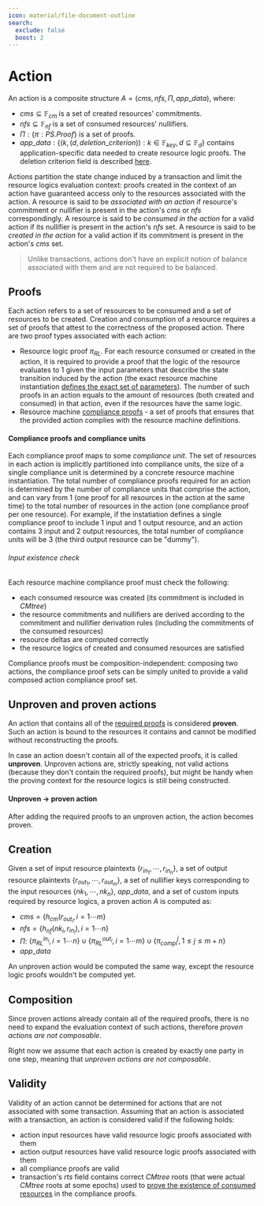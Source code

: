 ```yaml
---
icon: material/file-document-outline
search:
  exclude: false
  boost: 2
---
```


# Action

An action is a composite structure $A = (cms, nfs, \Pi, app\_data)$, where:

- $cms \subseteq  \mathbb{F}_{cm}$ is a set of created resources' commitments.
- $nfs \subseteq \mathbb{F}_{nf}$ is a set of consumed resources' nullifiers.
- $\Pi: \{ \pi: PS.Proof\}$ is a set of proofs.
- $app\_data: \{(k, (d, deletion\_criterion)): k \in \mathbb{F}_{key}, d \subseteq \mathbb{F}_{d}\}$ contains application-specific data needed to create resource logic proofs. The deletion criterion field is described [here](./rm_def/storage.md#data-blob-storage).

Actions partition the state change induced by a transaction and limit the resource logics evaluation context: proofs created in the context of an action have guaranteed access only to the resources associated with the action. A resource is said to be *associated with an action* if resource's commitment or nullifier is present in the action's $cms$ or $nfs$ correspondingly. A resource is said to be *consumed in the action* for a valid action if its nullifier is present in the action's $nfs$ set. A resource is said to be *created in the action* for a valid action if its commitment is present in the action's $cms$ set.

> Unlike transactions, actions don't have an explicit notion of balance associated with them and are not required to be balanced.

## Proofs
Each action refers to a set of resources to be consumed and a set of resources to be created. Creation and consumption of a resource requires a set of proofs that attest to the correctness of the proposed action. There are two proof types associated with each action:

- Resource logic proof $\pi_{RL}$. For each resource consumed or created in the action, it is required to provide a proof that the logic of the resource evaluates to $1$ given the input parameters that describe the state transition induced by the action (the exact resource machine instantiation [defines the exact set of parameters](./function_formats/resource_logic.md)). The number of such proofs in an action equals to the amount of resources (both created and consumed) in that action, even if the resources have the same logic.
- Resource machine [compliance proofs](./action.md#compliance-proofs-and-compliance-units) - a set of proofs that ensures that the provided action complies with the resource machine definitions.


#### Compliance proofs and compliance units

Each compliance proof maps to some *compliance unit*. The set of resources in each action is implicitly partitioned into compliance units, the size of a single compliance unit is determined by a concrete resource machine instantiation. The total number of compliance proofs required for an action is determined by the number of compliance units that comprise the action, and can vary from 1 (one proof for all resources in the action at the same time) to the total number of resources in the action (one compliance proof per one resource). For example, if the instatiation defines a single compliance proof to include 1 input and 1 output resource, and an action contains 3 input and 2 output resources, the total number of compliance units will be 3 (the third output resource can be "dummy").

###### Input existence check
Each resource machine compliance proof must check the following:

- each consumed resource was created (its commitment is included in $CMtree$)
- the resource commitments and nullifiers are derived according to the commitment and nullifier derivation rules (including the commitments of the consumed resources)
- resource deltas are computed correctly
- the resource logics of created and consumed resources are satisfied


Compliance proofs must be composition-independent: composing two actions, the compliance proof sets can be simply united to provide a valid composed action compliance proof set.


## Unproven and proven actions

An action that contains all of the [required proofs](./action.md#proofs) is considered **proven**. Such an action is bound to the resources it contains and cannot be modified without reconstructing the proofs.

In case an action doesn't contain all of the expected proofs, it is called **unproven**. Unproven actions are, strictly speaking, not valid actions (because they don't contain the required proofs), but might be handy when the proving context for the resource logics is still being constructed.

#### Unproven → proven action

After adding the required proofs to an unproven action, the action becomes proven.

## Creation

Given a set of input resource plaintexts $\{r_{{in}_1}, \cdots, r_{{in}_n}\}$, a set of output resource plaintexts $\{r_{{out}_1}, \cdots, r_{{out}_m}\}$, a set of nullifier keys corresponding to the input resources $\{nk_1,\cdots,nk_n\}$, $app\_data$, and a set of custom inputs required by resource logics, a proven action $A$ is computed as:

- $cms = \{h_{cm}(r_{{out}_i}, i = 1 \cdots m\}$
- $nfs = \{h_{nf}(nk_i, r_{{in}_i}), i = 1 \cdots n\}$
- $\Pi$:
    $\{\pi_{RL}^{{in}_i}, i = 1 \cdots n \} \cup \{\pi_{RL}^{{out}_i}, i = 1 \cdots m \} \cup \{\pi_{compl}^j, 1 \leq j \leq m + n \}$
- $app\_data$

An unproven action would be computed the same way, except the resource logic proofs wouldn't be computed yet.

## Composition

Since proven actions already contain all of the required proofs, there is no need to expand the evaluation context of such actions, therefore *proven actions are not composable*.

Right now we assume that each action is created by exactly one party in one step, meaning that *unproven actions are not composable*.

## Validity

Validity of an action cannot be determined for actions that are not associated with some transaction. Assuming that an action is associated with a transaction, an action is considered valid if the following holds:

- action input resources have valid resource logic proofs associated with them
- action output resources have valid resource logic proofs associated with them
- all compliance proofs are valid
- transaction's $rts$ field contains correct $CMtree$ roots (that were actual $CMtree$ roots at some epochs) used to [prove the existence of consumed resources](./action.md#input-existence-check) in the compliance proofs.